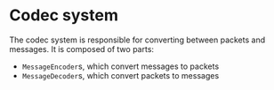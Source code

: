 # Codec system

The codec system is responsible for converting between packets and messages. It is composed of two parts:

- `MessageEncoder`s, which convert messages to packets
- `MessageDecoder`s, which convert packets to messages
